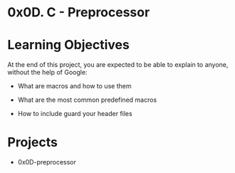# 0x0D. C - Preprocessor

# Learning Objectives

At the end of this project, you are expected to be able to explain to anyone, without the help of Google:

- What are macros and how to use them

- What are the most common predefined macros

- How to include guard your header files

# Projects

- 0x0D-preprocessor
